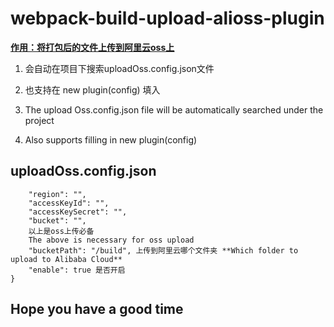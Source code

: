 # webpack-build-upload-alioss-plugin
<u>**<u>作用：将打包后的文件上传到阿里云oss上</u>**</u>

1. 会自动在项目下搜索uploadOss.config.json文件 
2. 也支持在 new plugin(config) 填入


1. The upload Oss.config.json file will be automatically searched under the project
2. Also supports filling in new plugin(config)

## uploadOss.config.json

```{
    "region": "",
    "accessKeyId": "",
    "accessKeySecret": "",
    "bucket": "",
    以上是oss上传必备
    The above is necessary for oss upload
    "bucketPath": "/build", 上传到阿里云哪个文件夹 **Which folder to upload to Alibaba Cloud**
    "enable": true 是否开启
}
```

## Hope you have a good time